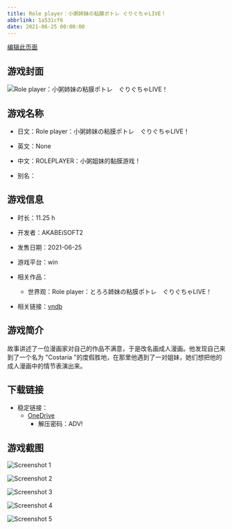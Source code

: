 ```yaml
---
title: Role player：小粥姉妹の粘膜ポトレ ぐりぐちゃLIVE！
abbrlink: 1a531cf6
date: 2021-06-25 00:00:00
---
```

[编辑此页面](https://github.com/ACG-3/ADV3-source/blob/main/source/_posts/games/Role%20player%EF%BC%9A%E5%B0%8F%E7%B2%A5%E5%A7%89%E5%A6%B9%E3%81%AE%E7%B2%98%E8%86%9C%E3%83%9D%E3%83%88%E3%83%AC%E2%80%83%E3%81%90%E3%82%8A%E3%81%90%E3%81%A1%E3%82%83LIVE%EF%BC%81.md)

## 游戏封面

![Role player：小粥姉妹の粘膜ポトレ ぐりぐちゃLIVE！](https://pan.timero.xyz/onedrive/img_lib_001/Role%20player%EF%BC%9A%E5%B0%8F%E7%B2%A5%E5%A7%89%E5%A6%B9%E3%81%AE%E7%B2%98%E8%86%9C%E3%83%9D%E3%83%88%E3%83%AC%E2%80%83%E3%81%90%E3%82%8A%E3%81%90%E3%81%A1%E3%82%83LIVE%EF%BC%81_cover.avif)


## 游戏名称

- 日文：Role player：小粥姉妹の粘膜ポトレ ぐりぐちゃLIVE！
- 英文：None
- 中文：ROLEPLAYER：小粥姐妹的黏膜游戏！

- 别名：


## 游戏信息

- 时长：11.25 h
- 开发者：AKABEiSOFT2
- 发售日期：2021-06-25
- 游戏平台：win
- 相关作品：
   - 世界观：Role player：とろろ姉妹の粘膜ポトレ　ぐりぐちゃLIVE！

- 相关链接：[vndb](https://vndb.org/v30771)


## 游戏简介

故事讲述了一位漫画家对自己的作品不满意，于是改名画成人漫画。他发现自己来到了一个名为 "Costaria "的度假胜地，在那里他遇到了一对姐妹，她们想把他的成人漫画中的情节表演出来。


## 下载链接

- 稳定链接：
    - [OneDrive](https://pan.timero.xyz/onedrive/adv_lib_001/Role%20player%EF%BC%9A%E5%B0%8F%E7%B2%A5%E5%A7%89%E5%A6%B9%E3%81%AE%E7%B2%98%E8%86%9C%E3%83%9D%E3%83%88%E3%83%AC%E2%80%83%E3%81%90%E3%82%8A%E3%81%90%E3%81%A1%E3%82%83LIVE%EF%BC%81)
        - 解压密码：ADV!



## 游戏截图


![Screenshot 1](https://pan.timero.xyz/onedrive/img_lib_001/Role%20player%EF%BC%9A%E5%B0%8F%E7%B2%A5%E5%A7%89%E5%A6%B9%E3%81%AE%E7%B2%98%E8%86%9C%E3%83%9D%E3%83%88%E3%83%AC%E2%80%83%E3%81%90%E3%82%8A%E3%81%90%E3%81%A1%E3%82%83LIVE%EF%BC%81_Screenshot_1.avif)

![Screenshot 2](https://pan.timero.xyz/onedrive/img_lib_001/Role%20player%EF%BC%9A%E5%B0%8F%E7%B2%A5%E5%A7%89%E5%A6%B9%E3%81%AE%E7%B2%98%E8%86%9C%E3%83%9D%E3%83%88%E3%83%AC%E2%80%83%E3%81%90%E3%82%8A%E3%81%90%E3%81%A1%E3%82%83LIVE%EF%BC%81_Screenshot_2.avif)

![Screenshot 3](https://pan.timero.xyz/onedrive/img_lib_001/Role%20player%EF%BC%9A%E5%B0%8F%E7%B2%A5%E5%A7%89%E5%A6%B9%E3%81%AE%E7%B2%98%E8%86%9C%E3%83%9D%E3%83%88%E3%83%AC%E2%80%83%E3%81%90%E3%82%8A%E3%81%90%E3%81%A1%E3%82%83LIVE%EF%BC%81_Screenshot_3.avif)

![Screenshot 4](https://pan.timero.xyz/onedrive/img_lib_001/Role%20player%EF%BC%9A%E5%B0%8F%E7%B2%A5%E5%A7%89%E5%A6%B9%E3%81%AE%E7%B2%98%E8%86%9C%E3%83%9D%E3%83%88%E3%83%AC%E2%80%83%E3%81%90%E3%82%8A%E3%81%90%E3%81%A1%E3%82%83LIVE%EF%BC%81_Screenshot_4.avif)

![Screenshot 5](https://pan.timero.xyz/onedrive/img_lib_001/Role%20player%EF%BC%9A%E5%B0%8F%E7%B2%A5%E5%A7%89%E5%A6%B9%E3%81%AE%E7%B2%98%E8%86%9C%E3%83%9D%E3%83%88%E3%83%AC%E2%80%83%E3%81%90%E3%82%8A%E3%81%90%E3%81%A1%E3%82%83LIVE%EF%BC%81_Screenshot_5.avif)

